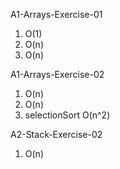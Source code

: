 A1-Arrays-Exercise-01

1. O(1)
2. O(n)
3. O(n)

A1-Arrays-Exercise-02

1. O(n)
2. O(n)
3. selectionSort O(n^2)

A2-Stack-Exercise-02

1. O(n)
